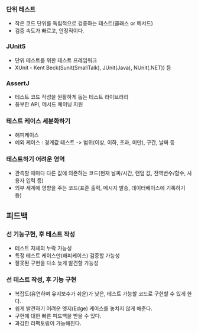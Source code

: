 ### 단위 테스트
- 작은 코드 단위를 독립적으로 겅증하는 테스트(클래스 or 메서드)
- 검증 속도가 빠르고, 안정적이다.

### JUnit5
- 단위 테스트를 위한 테스트 프레임워크
- XUnit - Kent Beck(Sunit(SmallTalk), JUnit(Java), NUnit(.NET)) 등

### AssertJ
- 테스트 코드 작성을 원활하게 돕는 테스트 라이브러리
- 풍부한 API, 메서드 체이닝 지원

### 테스트 케이스 세분화하기
- 해피케이스
- 예외 케이스 : 경계값 테스트 -> 범위(이상, 이하, 초과, 미만), 구간, 날짜 등

### 테스트하기 어려운 영역
- 관측할 때마다 다른 값에 의존하는 코드(현재 날짜/시간, 랜덤 값, 전역변수/함수, 사용자 입력 등)
- 외부 세계에 영향을 주는 코드(표준 출력, 메시지 발송, 데이터베이스에 기록하기 등)

## 피드백
### 선 기능구현, 후 테스트 작성
- 테스트 자체의 누락 가능성
- 특정 테스트 케이스만(해피케이스) 검증할 가능성
- 잘못된 구현을 다소 늦게 발견할 가능성

### 선 테스트 작성, 후 기능 구현
- 복잡도(유연하며 유지보수가 쉬운)가 낮은, 테스트 가능할 코드로 구현할 수 있게 한다.
- 쉽게 발견하기 어려운 엣지(Edge) 케이스를 놓치지 않게 해준다.
- 구현에 대한 빠른 피드백을 받을 수 있다.
- 과감한 리팩토링이 가능해진다.